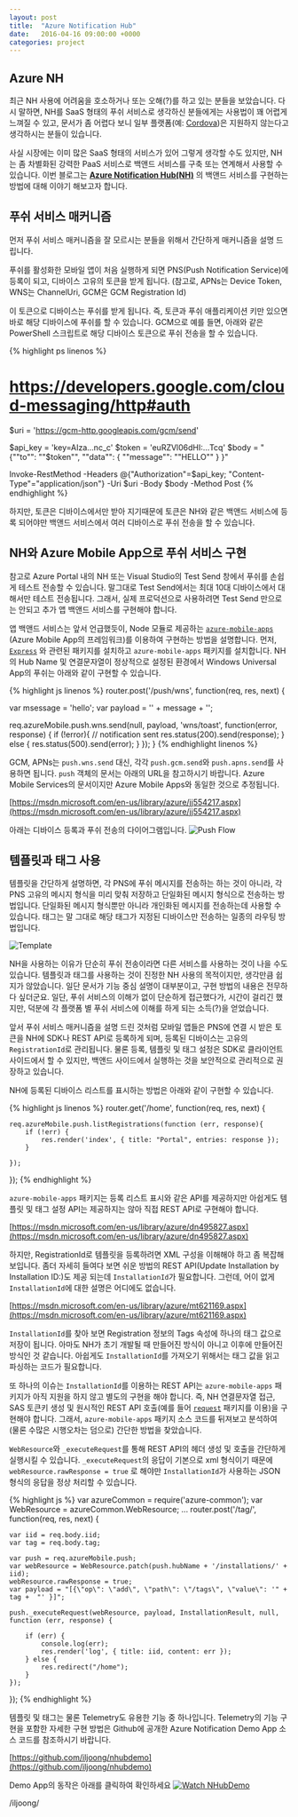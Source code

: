 ```yaml
---
layout: post
title:  "Azure Notification Hub"
date:   2016-04-16 09:00:00 +0000
categories: project
---
```


## Azure NH

최근 NH 사용에 어려움을 호소하거나 또는 오해(?)를 하고 있는 분들을 보았습니다. 다시 말하면, NH를 SaaS 형태의 푸쉬 서비스로 생각하신 분들에게는 사용법이 꽤 어렵게 느껴질 수 있고, 문서가 좀 어렵다 보니 일부 플랫폼(예: [Cordova](http://cordova.apache.org/))은 지원하지 않는다고 생각하시는 분들이 있습니다.

사실 시장에는 이미 많은 SaaS 형태의 서비스가 있어 그렇게 생각할 수도 있지만, NH는 좀 차별화된 강력한 PaaS 서비스로 백앤드 서비스를 구축 또는 연계해서 사용할 수 있습니다. 이번 블로그는 [**Azure Notification Hub(NH)**](https://azure.microsoft.com/services/notification-hubs/) 의 백앤드 서비스를 구현하는 방법에 대해 이야기 해보고자 합니다.

## 푸쉬 서비스 매커니즘

먼저 푸쉬 서비스 매커니즘을 잘 모르시는 분들을 위해서 간단하게 매커니즘을 설명 드립니다.

푸쉬를 활성화한 모바일 앱이 처음 실행하게 되면 PNS(Push Notification Service)에 등록이 되고, 디바이스 고유의 토큰을 받게 됩니다. (참고로, APNs는 Device Token, WNS는 ChannelUri, GCM은 GCM Registration Id)

이 토큰으로 디바이스는 푸쉬를 받게 됩니다. 즉, 토큰과 푸쉬 애플리케이션 키만 있으면 바로 해당 디바이스에 푸쉬를 할 수 있습니다. GCM으로 예를 들면, 아래와 같은 PowerShell 스크립트로 해당 디바이스 토큰으로 푸쉬 전송을 할 수 있습니다.

{% highlight ps linenos %}
# https://developers.google.com/cloud-messaging/http#auth 
$uri = 'https://gcm-http.googleapis.com/gcm/send'

$api_key = 'key=AIza…nc_c'
$token = 'euRZVl06dHI:…Tcq'
$body = "{""to"": ""$token"", ""data"": { ""message"": ""HELLO"" } }"

Invoke-RestMethod -Headers @{"Authorization"=$api_key; "Content-Type"="application/json"} -Uri $uri -Body $body -Method Post
{% endhighlight %}

하지만, 토큰은 디바이스에서만 받아 지기때문에 토큰은 NH와 같은 백앤드 서비스에 등록 되어야만 백앤드 서비스에서 여러 디바이스로 푸쉬 전송을 할 수 있습니다.

## NH와 Azure Mobile App으로 푸쉬 서비스 구현

참고로 Azure Portal 내의 NH 또는 Visual Studio의 Test Send 창에서 푸쉬를 손쉽게 테스트 전송할 수 있습니다. 말그대로 Test Send에서는 최대 10대 디바이스에서 대해서만 테스트 전송됩니다. 그래서, 실제 프로덕션으로 사용하려면 Test Send 만으로는 안되고 추가 앱 백앤드 서비스를 구현해야 합니다.

앱 백앤드 서비스는 앞서 언급했듯이, Node 모듈로 제공하는 [`azure-mobile-apps`](https://www.npmjs.com/package/generator-azure-mobile-apps) (Azure Mobile App의 프레임워크)를 이용하여 구현하는 방법을 설명합니다. 먼저, [`Express`](http://expressjs.com/) 와 관련된 패키지를 설치하고 `azure-mobile-apps` 패키지를 설치합니다. NH의 Hub Name 및 연결문자열이 정상적으로 설정된 환경에서 Windows Universal App의 푸쉬는 아래와 같이 구현할 수 있습니다.

{% highlight js linenos %}
router.post('/push/wns', function(req, res, next) {
  
   var msessage = 'hello';
   var payload = '<toast><visual><binding template="ToastText01"><text id="1">' + message + '</text></binding></visual></toast>';

   req.azureMobile.push.wns.send(null, payload, 'wns/toast', function(error, response) {
   	if (!error){
            // notification sent
            res.status(200).send(response);
          }
          else {
            res.status(500).send(error);
          }
   });
}
{% endhighlight linenos %}

GCM, APNs는 `push.wns.send` 대신, 각각 `push.gcm.send`와 `push.apns.send`를 사용하면 됩니다. `push` 객체의 문서는 아래의 URL을 참고하시기 바랍니다. Azure Mobile Services의 문서이지만 Azure Mobile Apps와 동일한 것으로 추정됩니다.

[https://msdn.microsoft.com/en-us/library/azure/jj554217.aspx](https://msdn.microsoft.com/en-us/library/azure/jj554217.aspx)

아래는 디바이스 등록과 푸쉬 전송의 다이어그램입니다.
![Push Flow](https://i-msdn.sec.s-msft.com/dynimg/IC702622.png)

## 템플릿과 태그 사용

템플릿을 간단하게 설명하면, 각 PNS에 푸쉬 메시지를 전송하는 하는 것이 아니라, 각 PNS 고유의 메시지 형식을 미리 맞춰 저장하고 단일화된 메시지 형식으로 전송하는 방법입니다. 단일화된 메시지 형식뿐만 아니라 개인화된 메시지를 전송하는데 사용할 수 있습니다. 태그는 말 그대로 해당 태그가 지정된 디바이스만 전송하는 일종의 라우팅 방법입니다.

![Template](https://i-msdn.sec.s-msft.com/dynimg/IC702621.png)

NH을 사용하는 이유가 단순히 푸쉬 전송이라면 다른 서비스를 사용하는 것이 나을 수도 있습니다. 템플릿과 태그를 사용하는 것이 진정한 NH 사용의 목적이지만, 생각만큼 쉽지가 않았습니다. 일단 문서가 기능 중심 설명이 대부분이고, 구현 방법의 내용은 전무하다 싶더군요. 일단, 푸쉬 서비스의 이해가 없이 단순하게 접근했다가, 시간이 걸리긴 했지만, 덕분에 각 플랫폼 별 푸쉬 서비스에 이해를 하게 되는 소득(?)을 얻었습니다. 

앞서 푸쉬 서비스 매커니즘을 설명 드린 것처럼 모바일 앱들은 PNS에 연결 시 받은 토큰을 NH에 SDK나 REST API로 등록하게 되며, 등록된 디바이스는 고유의 `RegistrationId`로 관리됩니다. 물론 등록, 템플릿 및 태그 설정은 SDK로 클라이언트 사이드에서 할 수 있지만, 백앤드 사이드에서 실행하는 것을 보안적으로 관리적으로 권장하고 있습니다. 

NH에 등록된 디바이스 리스트를 표시하는 방법은 아래와 같이 구현할 수 있습니다.

{% highlight js linenos %}
router.get('/home', function(req, res, next) {
      
    req.azureMobile.push.listRegistrations(function (err, response){
        if (!err) {
            res.render('index', { title: "Portal", entries: response });
        }
        
    });
});
{% endhighlight %}

`azure-mobile-apps` 패키지는 등록 리스트 표시와 같은 API를 제공하지만 아쉽게도 템플릿 및 태그 설정 API는 제공하지는 않아 직접 REST API로 구현해야 합니다. 

[https://msdn.microsoft.com/en-us/library/azure/dn495827.aspx](https://msdn.microsoft.com/en-us/library/azure/dn495827.aspx)

하지만, RegistrationId로 템플릿을 등록하려면 XML 구성을 이해해야 하고 좀 복잡해 보입니다. 좀더 자세히 들여다 보면 쉬운 방법의 REST API(Update Installation by Installation ID:)도 제공 되는데 `InstallationId`가 필요합니다. 그런데, 어이 없게 `InstallationId`에 대한 설명은 어디에도 없습니다.

[https://msdn.microsoft.com/en-us/library/azure/mt621169.aspx](https://msdn.microsoft.com/en-us/library/azure/mt621169.aspx)

`InstallationId`를 찾아 보면 Registration 정보의 Tags 속성에 하나의 태그 값으로 저장이 됩니다. 아마도 NH가 초기 개발될 때 만들어진 방식이 아니고 이후에 만들어진 방식인 것 같습니다. 아쉽게도 `InstallationId`를 가져오기 위해서는 태그 값을 읽고 파싱하는 코드가 필요합니다. 

또 하나의 이슈는 `InstallationId`를 이용하는 REST API는 `azure-mobile-apps` 패키지가 아직 지원을 하지 않고 별도의 구현을 해야 합니다. 즉, NH 연결문자열 접근, SAS 토큰키 생성 및 원시적인 REST API 호출(예를 들어 [`request`](https://www.npmjs.com/package/request) 패키지를 이용)을 구현해야 합니다. 그래서, `azure-mobile-apps` 패키지 소스 코드를 뒤져보고 분석하여 (물론 수많은 시행오차는 덤으로) 간단한 방법을 찾았습니다.

`WebResource`와 `_executeRequest`를 통해 REST API의 헤더 생성 및 호출을 간단하게 실행시킬 수 있습니다. `_executeRequest`의 응답이 기본으로 xml 형식이기 때문에 `webResource.rawResponse = true` 로 해야만 `InstallationId`가 사용하는 JSON 형식의 응답을 정상 처리할 수 있습니다.

{% highlight js %}
var azureCommon = require('azure-common');
var WebResource = azureCommon.WebResource;
...
router.post('/tag/', function(req, res, next) {
    
    var iid = req.body.iid;
    var tag = req.body.tag; 

    var push = req.azureMobile.push;
    var webResource = WebResource.patch(push.hubName + '/installations/' + iid);
    webResource.rawResponse = true;
    var payload = "[{\"op\": \"add\", \"path\": \"/tags\", \"value\": '" + tag +  "' }]";

    push._executeRequest(webResource, payload, InstallationResult, null, function (err, response) {
        
        if (err) {
            console.log(err);
            res.render('log', { title: iid, content: err });
        } else {
            res.redirect("/home");
        }        
    });
});
{% endhighlight %}

템플릿 및 태그는 물론 Telemetry도 유용한 기능 중 하나입니다. Telemetry의 기능 구현을 포함한 자세한 구현 방법은 Github에 공개한 Azure Notification Demo App 소스 코드를 참조하시기 바랍니다.

[https://github.com/iljoong/nhubdemo](https://github.com/iljoong/nhubdemo)

Demo App의 동작은 아래를 클릭하여 확인하세요
[![Watch NHubDemo](https://img.youtube.com/vi/one4LxEUAQU/0.jpg)](https://youtu.be/one4LxEUAQU)


/iljoong/

